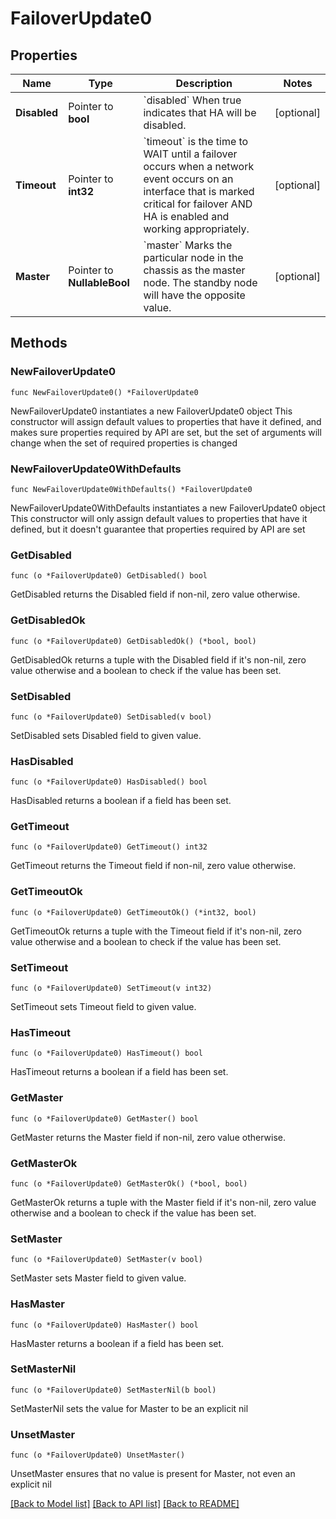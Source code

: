 # FailoverUpdate0

## Properties

Name | Type | Description | Notes
------------ | ------------- | ------------- | -------------
**Disabled** | Pointer to **bool** | &#x60;disabled&#x60; When true indicates that HA will be disabled. | [optional] 
**Timeout** | Pointer to **int32** | &#x60;timeout&#x60; is the time to WAIT until a failover occurs when a network     event occurs on an interface that is marked critical for failover AND     HA is enabled and working appropriately. | [optional] 
**Master** | Pointer to **NullableBool** | &#x60;master&#x60;  Marks the particular node in the chassis as the master node.             The standby node will have the opposite value. | [optional] 

## Methods

### NewFailoverUpdate0

`func NewFailoverUpdate0() *FailoverUpdate0`

NewFailoverUpdate0 instantiates a new FailoverUpdate0 object
This constructor will assign default values to properties that have it defined,
and makes sure properties required by API are set, but the set of arguments
will change when the set of required properties is changed

### NewFailoverUpdate0WithDefaults

`func NewFailoverUpdate0WithDefaults() *FailoverUpdate0`

NewFailoverUpdate0WithDefaults instantiates a new FailoverUpdate0 object
This constructor will only assign default values to properties that have it defined,
but it doesn't guarantee that properties required by API are set

### GetDisabled

`func (o *FailoverUpdate0) GetDisabled() bool`

GetDisabled returns the Disabled field if non-nil, zero value otherwise.

### GetDisabledOk

`func (o *FailoverUpdate0) GetDisabledOk() (*bool, bool)`

GetDisabledOk returns a tuple with the Disabled field if it's non-nil, zero value otherwise
and a boolean to check if the value has been set.

### SetDisabled

`func (o *FailoverUpdate0) SetDisabled(v bool)`

SetDisabled sets Disabled field to given value.

### HasDisabled

`func (o *FailoverUpdate0) HasDisabled() bool`

HasDisabled returns a boolean if a field has been set.

### GetTimeout

`func (o *FailoverUpdate0) GetTimeout() int32`

GetTimeout returns the Timeout field if non-nil, zero value otherwise.

### GetTimeoutOk

`func (o *FailoverUpdate0) GetTimeoutOk() (*int32, bool)`

GetTimeoutOk returns a tuple with the Timeout field if it's non-nil, zero value otherwise
and a boolean to check if the value has been set.

### SetTimeout

`func (o *FailoverUpdate0) SetTimeout(v int32)`

SetTimeout sets Timeout field to given value.

### HasTimeout

`func (o *FailoverUpdate0) HasTimeout() bool`

HasTimeout returns a boolean if a field has been set.

### GetMaster

`func (o *FailoverUpdate0) GetMaster() bool`

GetMaster returns the Master field if non-nil, zero value otherwise.

### GetMasterOk

`func (o *FailoverUpdate0) GetMasterOk() (*bool, bool)`

GetMasterOk returns a tuple with the Master field if it's non-nil, zero value otherwise
and a boolean to check if the value has been set.

### SetMaster

`func (o *FailoverUpdate0) SetMaster(v bool)`

SetMaster sets Master field to given value.

### HasMaster

`func (o *FailoverUpdate0) HasMaster() bool`

HasMaster returns a boolean if a field has been set.

### SetMasterNil

`func (o *FailoverUpdate0) SetMasterNil(b bool)`

 SetMasterNil sets the value for Master to be an explicit nil

### UnsetMaster
`func (o *FailoverUpdate0) UnsetMaster()`

UnsetMaster ensures that no value is present for Master, not even an explicit nil

[[Back to Model list]](../README.md#documentation-for-models) [[Back to API list]](../README.md#documentation-for-api-endpoints) [[Back to README]](../README.md)


